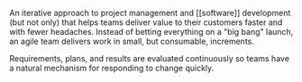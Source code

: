 An iterative approach to project management and [[software]] development (but not only) that helps teams deliver value to their customers faster and with fewer headaches. Instead of betting everything on a "big bang" launch, an agile team delivers work in small, but consumable, increments.

Requirements, plans, and results are evaluated continuously so teams have a natural mechanism for responding to change quickly.